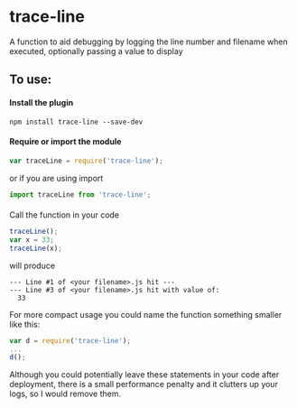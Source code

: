 # trace-line

A function to aid debugging by logging the line number and filename when executed, optionally passing a value to display

## To use:

#### Install the plugin
`npm install trace-line --save-dev`

#### Require or import the module
``` javascript
var traceLine = require('trace-line');
```
or if you are using import
``` javascript
import traceLine from 'trace-line';
```

####
Call the function in your code
``` javascript
traceLine();
var x = 33;
traceLine(x);
```
will produce
```
--- Line #1 of <your filename>.js hit ---
--- Line #3 of <your filename>.js hit with value of:
  33
```

For more compact usage you could name the function something smaller like this:
``` javascript
var d = require('trace-line');
...
d(); 
```

Although you could potentially leave these statements in your code after deployment, 
there is a small performance penalty and it clutters up your logs, so I would remove them.
